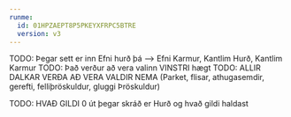 ```yaml
---
runme:
  id: 01HPZAEPT8P5PKEYXFRPC5BTRE
  version: v3
---
```


TODO: Þegar sett er inn Efni hurð þá --> Efni Karmur, Kantlim Hurð, Kantlim Karmur
TODO: Það verður að vera valinn VINSTRI hægt
TODO: ALLIR DALKAR VERÐA AÐ VERA VALDIR NEMA (Parket, flisar, athugasemdir, gerefti, felliþröskuldur, gluggi Þröskuldur)

TODO: HVAÐ GILDI 0 út þegar skráð er Hurð og hvað gildi haldast